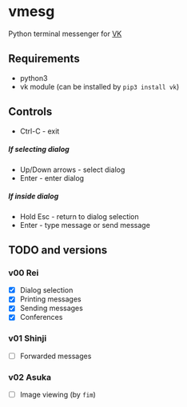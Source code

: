 # vmesg
Python terminal messenger for [VK](http://vk.com)

## Requirements
* python3
* vk module (can be installed by `pip3 install vk`)

## Controls
* Ctrl-C - exit

##### If selecting dialog
* Up/Down arrows - select dialog
* Enter - enter dialog

##### If inside dialog
* Hold Esc - return to dialog selection
* Enter - type message or send message

## TODO and versions

### v00 Rei
- [x] Dialog selection
- [x] Printing messages
- [x] Sending messages
- [x] Conferences

### v01 Shinji
- [ ] Forwarded messages

### v02 Asuka
- [ ] Image viewing (by `fim`)
